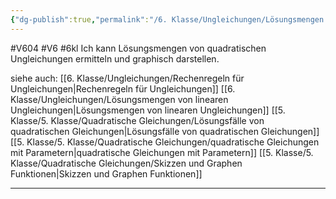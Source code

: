 ```yaml
---
{"dg-publish":true,"permalink":"/6. Klasse/Ungleichungen/Lösungsmengen von quadratischen Ungleichungen/"}
---
```


#V604 #V6 #6kl
Ich kann Lösungsmengen von quadratischen Ungleichungen ermitteln und graphisch darstellen.

siehe auch:
[[6. Klasse/Ungleichungen/Rechenregeln für Ungleichungen\|Rechenregeln für Ungleichungen]]
[[6. Klasse/Ungleichungen/Lösungsmengen von linearen Ungleichungen\|Lösungsmengen von linearen Ungleichungen]]
[[5. Klasse/5. Klasse/Quadratische Gleichungen/Lösungsfälle von quadratischen Gleichungen\|Lösungsfälle von quadratischen Gleichungen]]
[[5. Klasse/5. Klasse/Quadratische Gleichungen/quadratische Gleichungen mit Parametern\|quadratische Gleichungen mit Parametern]]
[[5. Klasse/5. Klasse/Quadratische Gleichungen/Skizzen und Graphen Funktionen\|Skizzen und Graphen Funktionen]]

___


